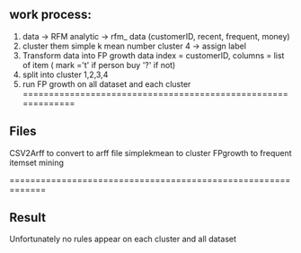 

## work process: 
1. data -> RFM analytic -> rfm_ data (customerID, recent, frequent, money) 
2. cluster them simple k mean number cluster 4 ->  assign label 
3. Transform data into FP growth data index = customerID, columns = list of item ( mark ='t' if person buy '?' if not)
4. split into cluster 1,2,3,4 
5. run FP growth on all dataset and each cluster
=============================================================
## Files
CSV2Arff to convert to arff file 
simplekmean to cluster 
FPgrowth to frequent itemset mining

=============================================================
## Result
Unfortunately no rules appear on each cluster and all dataset 
